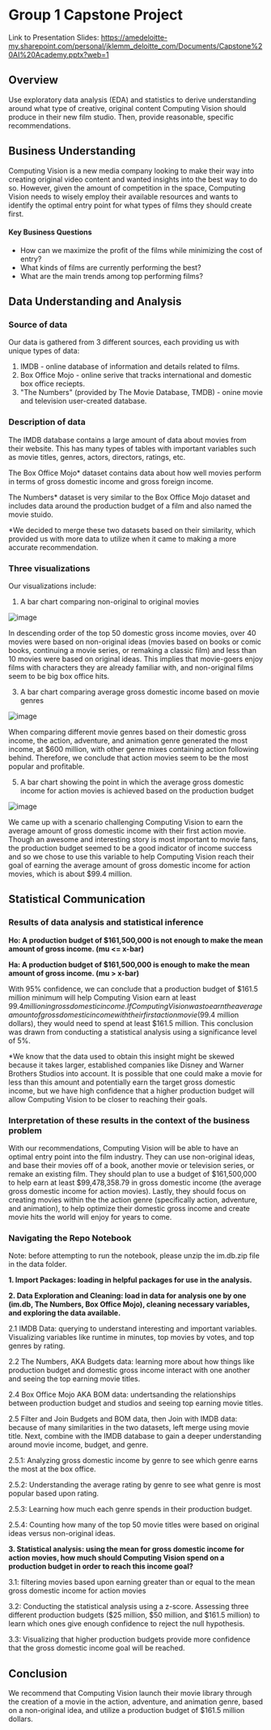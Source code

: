 # Group 1 Capstone Project
Link to Presentation Slides: https://amedeloitte-my.sharepoint.com/personal/jklemm_deloitte_com/Documents/Capstone%20AI%20Academy.pptx?web=1

## Overview

Use exploratory data analysis (EDA) and statistics to derive understanding around what type of creative, original content Computing Vision should produce in their new film studio. Then, provide reasonable, specific recommendations. 

## Business Understanding

Computing Vision is a new media company looking to make their way into creating original video content and wanted insights into the best way to do so. However, given the amount of competition in the space, Computing Vision needs to wisely employ their available resources and wants to identify the optimal entry point for what types of films they should create first.

#### Key Business Questions

- How can we maximize the profit of the films while minimizing the cost of entry?
- What kinds of films are currently performing the best?
- What are the main trends among top performing films?

## Data Understanding and Analysis

### Source of data

Our data is gathered from 3 different sources, each providing us with unique types of data:
1. IMDB - online database of information and details related to films.
2. Box Office Mojo - online serive that tracks international and domestic box office reciepts. 
3. "The Numbers" (provided by The Movie Database, TMDB) - onine movie and television user-created database.

### Description of data

The IMDB database contains a large amount of data about movies from their website. This has many types of tables with important variables such as movie titles, genres, actors, directors, ratings, etc. 

The Box Office Mojo* dataset contains data about how well movies perform in terms of gross domestic income and gross foreign income.

The Numbers* dataset is very similar to the Box Office Mojo dataset and includes data around the production budget of a film and also named the movie stuido. 

*We decided to merge these two datasets based on their similarity, which provided us with more data to utilize when it came to making a more accurate recommendation.

### Three visualizations

Our visualizations include:
1. A bar chart comparing non-original to original movies

![image](https://github.com/myleshansen/deloitte-intensive-capstone/assets/140458440/5a58ca78-0709-45d9-bc25-6639fe604c57)

In descending order of the top 50 domestic gross income movies, over 40 movies were based on non-original ideas (movies based on books or comic books, continuing a movie series, or remaking a classic film) and less than 10 movies were based on original ideas. This implies that movie-goers enjoy films with characters they are already familiar with, and non-original films seem to be big box office hits.

3. A bar chart comparing average gross domestic income based on movie genres

![image](https://github.com/myleshansen/deloitte-intensive-capstone/assets/140458440/6d3d6c45-8515-4da7-868c-7160f0113411)

When comparing different movie genres based on their domestic gross income, the action, adventure, and animation genre generated the most income, at $600 million, with other genre mixes containing action following behind. Therefore, we conclude that action movies seem to be the most popular and profitable. 

5. A bar chart showing the point in which the average gross domestic income for action movies is achieved based on the production budget

![image](https://github.com/myleshansen/deloitte-intensive-capstone/assets/140458440/9c490837-66db-4cf6-8a0a-1d860b7f98a6)

We came up with a scenario challenging Computing Vision to earn the average amount of gross domestic income with their first action movie. Though an awesome and interesting story is most important to movie fans, the production budget seemed to be a good indicator of income success and so we chose to use this variable to help Computing Vision reach their goal of earning the average amount of gross domestic income for action movies, which is about $99.4 million.
   

## Statistical Communication

### Results of data analysis and statistical inference

**Ho: A production budget of $161,500,000 is not enough to make the mean amount of gross income. (mu <= x-bar)**

**Ha: A production budget of $161,500,000 is enough to make the mean amount of gross income. (mu > x-bar)**

With 95% confidence, we can conclude that a production budget of $161.5 million minimum will help Computing Vision earn at least $99.4 million in gross domestic income. If Computing Vision was to earn the average amount of gross domestic income with their first action movie ($99.4 million dollars), they would need to spend at least $161.5 million. This conclusion was drawn from conducting a statistical analysis using a significance level of 5%. 

*We know that the data used to obtain this insight might be skewed because it takes larger, established companies like Disney and Warner Brothers Studios into account. It is possible that one could make a movie for less than this amount and potentially earn the target gross domestic income, but we have high confidence that a higher production budget will allow Computing Vision to be closer to reaching their goals. 


### Interpretation of these results in the context of the business problem

With our recommendations, Computing Vision will be able to have an optimal entry point into the film industry. They can use non-original ideas, and base their movies off of a book, another movie or television series, or remake an existing film. They should plan to use a budget of $161,500,000 to help earn at least $99,478,358.79 in gross domestic income (the average gross domestic income for action movies). Lastly, they should focus on creating movies within the the action genre (specifically action, adventure, and animation), to help optimize their domestic gross income and create movie hits the world will enjoy for years to come.

### Navigating the Repo Notebook

Note: before attempting to run the notebook, please unzip the im.db.zip file in the data folder.

**1. Import Packages: loading in helpful packages for use in the analysis.**
   
**2. Data Exploration and Cleaning: load in data for analysis one by one (im.db, The Numbers, Box Office Mojo), cleaning necessary variables, and exploring the data available.**
   
2.1 IMDB Data: querying to understand interesting and important variables. Visualizing variables like runtime in minutes, top movies by votes, and top genres by rating.

2.2 The Numbers, AKA Budgets data: learning more about how things like production budget and domestic gross income interact with one another and seeing the top earning movie titles.

2.4 Box Office Mojo AKA BOM data: undertsanding the relationships between production budget and studios and seeing top earning movie titles.

2.5 Filter and Join Budgets and BOM data, then Join with IMDB data: because of many similarities in the two datasets, left merge using movie title. Next, combine with the IMDB database to gain a deeper understanding around movie income, budget, and genre.

  2.5.1: Analyzing gross domestic income by genre to see which genre earns the most at the box office.
   
  2.5.2: Understanding the average rating by genre to see what genre is most popular based upon rating.
   
  2.5.3: Learning how much each genre spends in their production budget.
   
  2.5.4: Counting how many of the top 50 movie titles were based on original ideas versus non-original ideas.
   
**3. Statistical analysis: using the mean for gross domestic income for action movies, how much should Computing Vision spend on a production budget in order to reach this income goal?**

3.1: filtering movies based upon earning greater than or equal to the mean gross domestic income for action movies

3.2: Conducting the statistical analysis using a z-score. Assessing three different production budgets ($25 million, $50 million, and $161.5 million) to learn which ones give enough confidence to reject the null hypothesis.

3.3: Visualizing that higher production budgets provide more confidence that the gross domestic income goal will be reached.
   
## Conclusion

We recommend that Computing Vision launch their movie library through the creation of a movie in the action, adventure, and animation genre, based on a non-original idea, and utilize a production budget of $161.5 million dollars.
